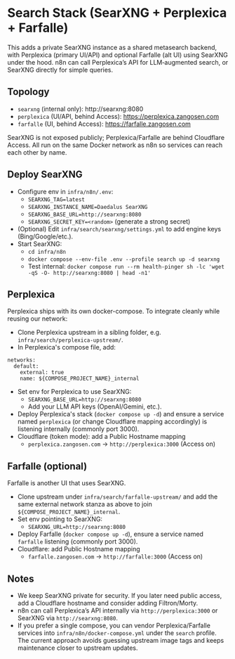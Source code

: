 # Search Stack (SearXNG + Perplexica + Farfalle)

This adds a private SearXNG instance as a shared metasearch backend, with Perplexica (primary UI/API) and optional Farfalle (alt UI) using SearXNG under the hood. n8n can call Perplexica’s API for LLM‑augmented search, or SearXNG directly for simple queries.

## Topology
- `searxng` (internal only): http://searxng:8080
- `perplexica` (UI/API, behind Access): https://perplexica.zangosen.com
- `farfalle` (UI, behind Access): https://farfalle.zangosen.com

SearXNG is not exposed publicly; Perplexica/Farfalle are behind Cloudflare Access. All run on the same Docker network as n8n so services can reach each other by name.

## Deploy SearXNG
- Configure env in `infra/n8n/.env`:
  - `SEARXNG_TAG=latest`
  - `SEARXNG_INSTANCE_NAME=Daedalus SearXNG`
  - `SEARXNG_BASE_URL=http://searxng:8080`
  - `SEARXNG_SECRET_KEY=<random>` (generate a strong secret)
- (Optional) Edit `infra/search/searxng/settings.yml` to add engine keys (Bing/Google/etc.).
- Start SearXNG:
  - `cd infra/n8n`
  - `docker compose --env-file .env --profile search up -d searxng`
  - Test internal: `docker compose run --rm health-pinger sh -lc 'wget -qS -O- http://searxng:8080 | head -n1'`

## Perplexica
Perplexica ships with its own docker-compose. To integrate cleanly while reusing our network:

- Clone Perplexica upstream in a sibling folder, e.g. `infra/search/perplexica-upstream/`.
- In Perplexica's compose file, add:

```
networks:
  default:
    external: true
    name: ${COMPOSE_PROJECT_NAME}_internal
```

- Set env for Perplexica to use SearXNG:
  - `SEARXNG_BASE_URL=http://searxng:8080`
  - Add your LLM API keys (OpenAI/Gemini, etc.).
- Deploy Perplexica's stack (`docker compose up -d`) and ensure a service named `perplexica` (or change Cloudflare mapping accordingly) is listening internally (commonly port 3000).
- Cloudflare (token mode): add a Public Hostname mapping
  - `perplexica.zangosen.com` → `http://perplexica:3000` (Access on)

## Farfalle (optional)
Farfalle is another UI that uses SearXNG.

- Clone upstream under `infra/search/farfalle-upstream/` and add the same external network stanza as above to join `${COMPOSE_PROJECT_NAME}_internal`.
- Set env pointing to SearXNG:
  - `SEARXNG_URL=http://searxng:8080`
- Deploy Farfalle (`docker compose up -d`), ensure a service named `farfalle` listening (commonly port 3000).
- Cloudflare: add Public Hostname mapping
  - `farfalle.zangosen.com` → `http://farfalle:3000` (Access on)

## Notes
- We keep SearXNG private for security. If you later need public access, add a Cloudflare hostname and consider adding Filtron/Morty.
- n8n can call Perplexica’s API internally via `http://perplexica:3000` or SearXNG via `http://searxng:8080`.
- If you prefer a single compose, you can vendor Perplexica/Farfalle services into `infra/n8n/docker-compose.yml` under the `search` profile. The current approach avoids guessing upstream image tags and keeps maintenance closer to upstream updates.

